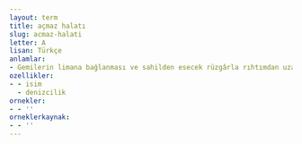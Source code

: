```yaml
---
layout: term
title: açmaz halatı
slug: acmaz-halati
letter: A
lisan: Türkçe
anlamlar:
- Gemilerin limana bağlanması ve sahilden esecek rüzgârla rıhtımdan uzaklaşmaması için baş, kıç çizgisine dikey olarak bağlanan kısa halat
ozellikler:
- - isim
  - denizcilik
ornekler:
- - ''
orneklerkaynak:
- - ''
---
```

